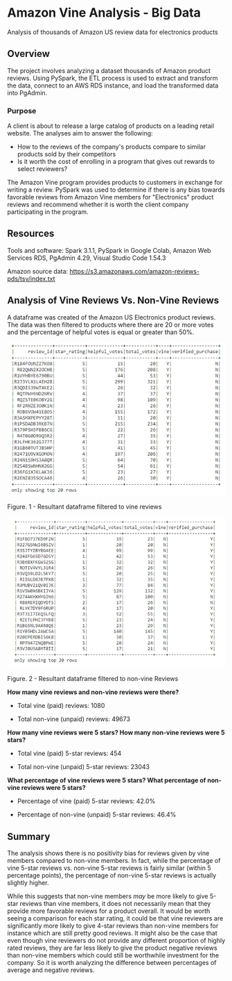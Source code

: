 # Amazon Vine Analysis - Big Data

Analysis of thousands of Amazon US review data for electronics products

## Overview

The project involves analyzing a dataset thousands of Amazon product reviews. Using PySpark, the ETL process is used to extract and transform the data, connect to an AWS RDS instance, and load the transformed data into PgAdmin. 

### Purpose

A client is about to release a large catalog of products on a leading retail website. The analyses aim to answer the following:

* How to the reviews of the company's products compare to similar products sold by their competitors
* Is it worth the cost of enrolling in a program that gives out rewards to select reviewers?

The Amazon Vine program provides products to customers in exchange for writing a review. PySpark was used to determine if there is any bias towards favorable reviews from Amazon Vine members for "Electronics" product reviews and recommend whether it is worth the client company participating in the program. 

## Resources

Tools and software: Spark 3.1.1, PySpark in Google Colab, Amazon Web Services RDS, PgAdmin 4.29, Visual Studio Code 1.54.3

Amazon source data: https://s3.amazonaws.com/amazon-reviews-pds/tsv/index.txt

## Analysis of Vine Reviews Vs. Non-Vine Reviews

A dataframe was created of the Amazon US Electronics product reviews. The data was then filtered to products where there are 20 or more votes and the percentage of helpful votes is equal or greater than 50%. 

![](https://github.com/jkenning/Amazon_Vine_Analysis/blob/main/Images/vine_reviews_total_df.png)

Figure. 1 - Resultant dataframe filtered to vine reviews

![](https://github.com/jkenning/Amazon_Vine_Analysis/blob/main/Images/non_vine_reviews_total_df.png)

Figure. 2 - Resultant dataframe filtered to non-vine Reviews

**How many vine reviews and non-vine reviews were there?**

* Total vine (paid) reviews: 1080

* Total non-vine (unpaid) reviews: 49673

**How many vine reviews were 5 stars? How many non-vine reviews were 5 stars?**

* Total vine (paid) 5-star reviews: 454

* Total non-vine (unpaid) 5-star reviews: 23043

**What percentage of vine reviews were 5 stars? What percentage of non-vine reviews were 5 stars?**

* Percentage of vine (paid) 5-star reviews: 42.0%

* Percentage of non-vine (unpaid) 5-star reviews: 46.4%

## Summary

The analysis shows there is no positivity bias for reviews given by vine members compared to non-vine members. In fact, while the percentage of vine 5-star reviews vs. non-vine 5-star reviews is fairly similar (within 5 percentage points), the percentage of non-vine 5-star reviews is actually slightly higher. 

While this suggests that non-vine members *may* be more likely to give 5-star reviews than vine members, it does not necessarily mean that they provide more favorable reviews for a product overall. It would be worth seeing a comparison for each star rating, it could be that vine reviewers are significantly more likely to give 4-star reviews than non-vine members for instance which are still pretty good reviews. It might also be the case that even though vine reviewers do not provide any different proportion of highly rated reviews, they are far less likely to give the product negative reviews than non-vine members which could still be worthwhile investment for the company. So it is worth analyzing the difference between percentages of average and negative reviews.
